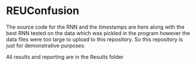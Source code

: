# REUConfusion
The source code for the RNN and the timestamps are here along with the best RNN tested on the data which was pickled in the program however the data files were too large to upload to this repository. So this repository is just for demonstrative purposes.

All results and reporting are in the Results folder
